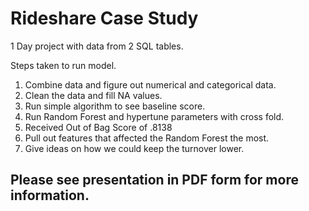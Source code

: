 # Rideshare Case Study

1 Day project with data from 2 SQL tables.

Steps taken to run model.
1. Combine data and figure out numerical and categorical data.
2. Clean the data and fill NA values.
3. Run simple algorithm to see baseline score.
4. Run Random Forest and hypertune parameters with cross fold. 
5. Received Out of Bag Score of .8138
6. Pull out features that affected the Random Forest the most.
7. Give ideas on how we could keep the turnover lower.

## Please see presentation in PDF form for more information. 
